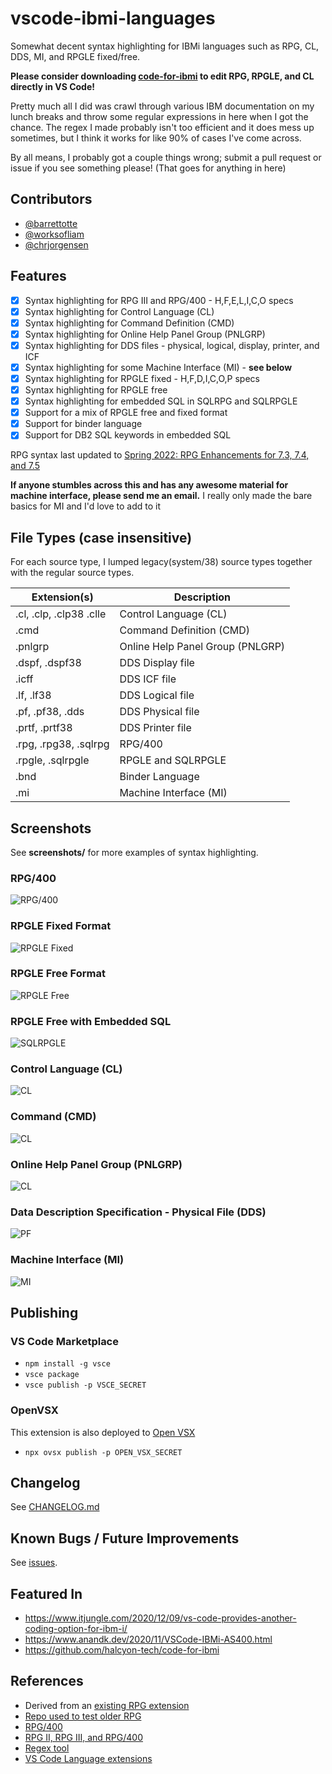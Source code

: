 # vscode-ibmi-languages

Somewhat decent syntax highlighting for IBMi languages such as RPG, CL, DDS, MI, and RPGLE fixed/free.

**Please consider downloading [code-for-ibmi](https://github.com/halcyon-tech/code-for-ibmi) to edit RPG, RPGLE, and CL directly in VS Code!**

Pretty much all I did was crawl through various IBM documentation on my lunch breaks and throw some regular expressions in here when I got the chance.
The regex I made probably isn't too efficient and it does mess up sometimes, but I think it works for like 90% of cases I've come across.

By all means, I probably got a couple things wrong; submit a pull request or issue if you see something please!
(That goes for anything in here)

## Contributors

* [@barrettotte](https://github.com/barrettotte)
* [@worksofliam](https://github.com/worksofliam)
* [@chrjorgensen](https://github.com/chrjorgensen)

## Features

* [x] Syntax highlighting for RPG III and RPG/400 - H,F,E,L,I,C,O specs
* [x] Syntax highlighting for Control Language (CL)
* [x] Syntax highlighting for Command Definition (CMD)
* [x] Syntax highlighting for Online Help Panel Group (PNLGRP)
* [x] Syntax highlighting for DDS files - physical, logical, display, printer, and ICF
* [x] Syntax highlighting for some Machine Interface (MI) - **see below**
* [x] Syntax highlighting for RPGLE fixed - H,F,D,I,C,O,P specs
* [x] Syntax highlighting for RPGLE free
* [x] Syntax highlighting for embedded SQL in SQLRPG and SQLRPGLE
* [x] Support for a mix of RPGLE free and fixed format
* [x] Support for binder language
* [x] Support for DB2 SQL keywords in embedded SQL

RPG syntax last updated to [Spring 2022: RPG Enhancements for 7.3, 7.4, and 7.5](https://www.ibm.com/support/pages/node/6568841)

**If anyone stumbles across this and has any awesome material for machine interface, please send me an email.**
I really only made the bare basics for MI and I'd love to add to it

## File Types (case insensitive)

For each source type, I lumped legacy(system/38) source types together with the regular source types.

| Extension(s)                  | Description        |
| ----------------------------- | ------------------ |
| .cl, .clp, .clp38 .clle       | Control Language (CL) |
| .cmd                          | Command Definition (CMD) |
| .pnlgrp                       | Online Help Panel Group (PNLGRP) |
| .dspf, .dspf38                | DDS Display file   |
| .icff                         | DDS ICF file       |
| .lf, .lf38                    | DDS Logical file   |
| .pf, .pf38, .dds              | DDS Physical file  |
| .prtf, .prtf38                | DDS Printer file   |
| .rpg, .rpg38, .sqlrpg         | RPG/400            |
| .rpgle, .sqlrpgle             | RPGLE and SQLRPGLE |
| .bnd                          | Binder Language    |
| .mi                           | Machine Interface (MI) |

## Screenshots

See **screenshots/** for more examples of syntax highlighting.

### RPG/400

![RPG/400](https://raw.githubusercontent.com/barrettotte/vscode-ibmi-languages/master/screenshots/rpg400.png)

### RPGLE Fixed Format

![RPGLE Fixed](https://raw.githubusercontent.com/barrettotte/vscode-ibmi-languages/master/screenshots/rpglefixed.PNG)

### RPGLE Free Format

![RPGLE Free](https://raw.githubusercontent.com/barrettotte/vscode-ibmi-languages/master/screenshots/rpglefree.PNG)

### RPGLE Free with Embedded SQL

![SQLRPGLE](https://raw.githubusercontent.com/barrettotte/vscode-ibmi-languages/master/screenshots/sqlrpgle.PNG)

### Control Language (CL)

![CL](https://raw.githubusercontent.com/barrettotte/vscode-ibmi-languages/master/screenshots/cl.png)

### Command (CMD)

![CL](https://raw.githubusercontent.com/barrettotte/vscode-ibmi-languages/master/screenshots/cmd.png)

### Online Help Panel Group (PNLGRP)

![CL](https://raw.githubusercontent.com/barrettotte/vscode-ibmi-languages/master/screenshots/pnlgrp.png)

### Data Description Specification - Physical File (DDS)

![PF](https://raw.githubusercontent.com/barrettotte/vscode-ibmi-languages/master/screenshots/pf.PNG)

### Machine Interface (MI)

![MI](https://raw.githubusercontent.com/barrettotte/vscode-ibmi-languages/master/screenshots/mi.PNG)

## Publishing

### VS Code Marketplace

* `npm install -g vsce`
* `vsce package`
* `vsce publish -p VSCE_SECRET`

### OpenVSX

This extension is also deployed to [Open VSX](https://open-vsx.org/extension/barrettotte/ibmi-languages)

* `npx ovsx publish -p OPEN_VSX_SECRET`

## Changelog

See [CHANGELOG.md](https://github.com/barrettotte/vscode-ibmi-languages/blob/master/CHANGELOG.md)

## Known Bugs / Future Improvements

See [issues](https://github.com/barrettotte/vscode-ibmi-languages/issues).

## Featured In

* <https://www.itjungle.com/2020/12/09/vs-code-provides-another-coding-option-for-ibm-i/>
* <https://www.anandk.dev/2020/11/VSCode-IBMi-AS400.html>
* <https://github.com/halcyon-tech/code-for-ibmi>

## References

* Derived from an [existing RPG extension](https://github.com/NielsLiisberg/RPG-for-VSCode)
* [Repo used to test older RPG](https://github.com/worksofliam/flight400)
* [RPG/400](https://www.ibm.com/support/knowledgecenter/SSAE4W_9.6.0/com.ibm.etools.iseries.langref.doc/evferlsh02.htm#ToC)
* [RPG II, RPG III, and RPG/400](https://isbnsearch.org/isbn/0878352465)
* [Regex tool](https://regexr.com/)
* [VS Code Language extensions](https://code.visualstudio.com/api/language-extensions/overview)
